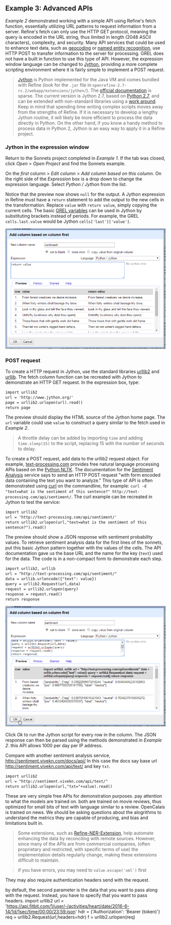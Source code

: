 ## Example 3: Advanced APIs

*Example 2* demonstrated working with a simple API using Refine's fetch function, essentially utilizing URL patterns to request information from a server. 
Refine's fetch can only use the HTTP GET protocol, meaning the query is encoded in the URL string, thus limited in length (2048 ASCII characters), complexity, and security.
Many API services that could be used to enhance text data, such as [geocoding](https://en.wikipedia.org/wiki/Geocoding) or [named entity recognition](https://en.wikipedia.org/wiki/Named-entity_recognition), use HTTP POST to transfer information to the server for processing. 
GREL does not have a built in function to use this type of API.
However, the expression window language can be changed to [Jython](http://www.jython.org/), providing a more complete scripting environment where it is fairly simple to implement a POST request.

> [Jython](http://www.jython.org/) is Python implemented for the Java VM and comes bundled with Refine (look for the `.jar` file in `openrefine-2.7-rc.2/webapp/extensions/jython/`).
> The [official documentation](https://github.com/OpenRefine/OpenRefine/wiki/Jython) is sparse.
> The current version is Jython 2.7, based on [Python 2.7](https://docs.python.org/2.7/), and can be extended with non-standard libraries using a [work around](https://github.com/OpenRefine/OpenRefine/wiki/Extending-Jython-with-pypi-modules).
> Keep in mind that spending time writing complex scripts moves away from the strengths of Refine. 
> If it is necessary to develop a lengthy Jython routine, it will likely be more efficient to process the data directly in Python. 
> On the other hand, if you know a handy method to process data in Python 2, Jython is an easy way to apply it in a Refine project.

### Jython in the expression window

Return to the Sonnets project completed in *Example 1*. 
If the tab was closed, click *Open* > *Open Project* and find the Sonnets example. 

On the *first* column > *Edit column* > *Add column based on this column*.
On the right side of the *Expression* box is a drop down to change the expression language.
Select *Python / Jython* from the list.

Notice that the preview now shows `null` for the output. 
A Jython expression in Refine must have a `return` statement to add the output to the new cells in the transformation.
Replace `value` with `return value`, simply copying the current cells. 
The basic [GREL variables](https://github.com/OpenRefine/OpenRefine/wiki/Variables) can be used in Jython by substituting brackets instead of periods. 
For example, the GREL `cells.last.value` would be Jython `cells['last']['value']`. 

![jython expression](images/refine-jython.png)

### POST request

To create a HTTP request in Jython, use the standard libraries [urllib2](http://www.jython.org/docs/library/urllib2.html) and [urllib](http://www.jython.org/docs/library/urllib.html).
The fetch column function can be recreated with Jython to demonstrate an HTTP GET request. 
In the expression box, type:

```
import urllib2
url = 'http://www.jython.org/'
page = urllib2.urlopen(url).read()
return page
```

The preview should display the HTML source of the Jython home page.
The `url` variable could use `value` to construct a query similar to the fetch used in *Example 2*.

> A throttle delay can be added by importing `time` and adding `time.sleep(15)` to the script, replacing 15 with the number of seconds to delay. 

To create a POST request, add data to the urllib2 request object. 
For example, [text-processing.com](http://text-processing.com/) provides free natural language processing APIs based on the [Python NLTK](http://www.nltk.org/).
The documentation for the [Sentiment Analysis](http://text-processing.com/docs/sentiment.html) service says to send an HTTP POST request "with form encoded data containing the text you want to analyze." 
This type of API is often demonstrated using [curl](https://curl.haxx.se/) on the commandline, for example: `curl -d "text=what is the sentiment of this sentence?" http://text-processing.com/api/sentiment/`. 
The curl example can be recreated in Jython to test the service:

```
import urllib2
url = 'http://text-processing.com/api/sentiment/'
return urllib2.urlopen(url,"text=what is the sentiment of this sentence?").read()
```

The preview should show a JSON response with sentiment probability values.
To retrieve sentiment analysis data for the first lines of the sonnets, put this basic Jython pattern together with the values of the cells.
The API documentation gave us the base URL and the name for the key (`text`) used for the data.
The code is in a non-compact form to demonstrate each step.

```
import urllib2, urllib
url = "http://text-processing.com/api/sentiment/"
data = urllib.urlencode({"text": value})
query = urllib2.Request(url,data)
request = urllib2.urlopen(query)
response = request.read()
return response
```

![jython request](images/refine-jython-request.png)

Click *Ok* to run the Jython script for every row in the column.
The JSON response can then be parsed using the methods demonstrated in *Example 2*.
this API allows 1000 per day per IP address. 

Compare with another sentiment analysis service, http://sentiment.vivekn.com/docs/api/
In this case the docs say base url http://sentiment.vivekn.com/api/text/ and key `txt`. 

```
import urllib2
url = "http://sentiment.vivekn.com/api/text/"
return urllib2.urlopen(url,"txt="+value).read()
```

These are very simple free APIs for demonstration purposes. 
pay attention to what the models are trained on. both are trained on movie reviews, thus optimized for small bits of text with language similar to a review. 
OpenCalais is trained on news.
We should be asking questions about the alogrithms to understand the metrics they are capable of producing, and bias and limitations built in.

> Some extensions, such as [Refine-NER-Extension](https://github.com/RubenVerborgh/Refine-NER-Extension), help automate enhancing the data by reconciling with remote sources. 
> However, since many of the APIs are from commercial companies, (often proprietary and restricted, with specific terms of use) the implementation details regularly change, making these extensions difficult to maintain.

> if you have errors, you may need to `value.escape('xml')` first

They may also require authentication headers send with the request. 

by default, the second parameter is the data that you want to pass along with the request. Instead, you have to specify that you want to pass headers.
import urllib2
url = 'https://api.fitbit.com/1/user/-/activities/heart/date/2016-6-14/1d/1sec/time/00:00/23:59.json'
hdr = {'Authorization': 'Bearer (token)'}
req = urllib2.Request(url,headers=hdr)
f = urllib2.urlopen(req)
